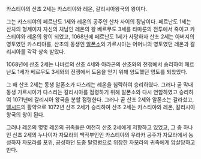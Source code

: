카스티야의 산초 2세는 카스티야와 레온, 갈리시아왕국의 왕이다.

그는 카스티야의 페르난도 1세와 레온의 공주인 산차 사이의 장남이다. 페르난도 1세는 산차의 형제이자 자신의 처남인 레온의 왕 베르무도
3세를 타마룬의 전투에서 죽이고 카스티야와 레온의 왕이 되었고, 1068년에 페르난도 1세가 사망하자 산초 2세는 아버지의 영토였던
카스티야를, 산초의 동생인 [알폰소](%EC%95%8C%ED%8F%B0%EC%86%8C%206%EC%84%B8.md)와 가르시아는
어머니의 영토였던 레온과 갈리시아를 각각 상속 받았다.

1068년에 산초 2세는 나바르의 산초 4세와 아라곤의 산초와의 전쟁에서 승리하여 페르난도 1세가 베르무도 3세와의 전쟁에서 도움을 얻기
위해 양도했던 영토를 되찼았다.

그 해 산초 2세는 동생 알폰소가 다스리는 레온을 침략하여 승리하였다. 그러나 곧 막내동생 가르시아가 다스리는 갈리시아를 점령하기 위해
알폰소와 다시 연합하였고 승리하여 1071년에 갈리시아 왕국을 분할 점령한다. 그러나 곧 산초 2세와 알폰소는 갈라섰고, [엘시드](%EC%97%98%20%EC%8B%9C%EB%93%9C.md)의 활약으로 1072년 산초 2세가 승리하여 산초 2세는 카스티야와
레온, 갈리시아 왕국의 왕이 된다.

그러나 레온의 몇몇 레온의 귀족들은 여전히 산초 2세에게 저항하고 있었고, 그 중 하나인 산초 2세의 누나이자 자모라의 백작부인인 카스티야의
우라카 공주가 자모라에서 농성하자 자모라를 포위, 공성하던 도중 탈영병으로 위장한 자모라의 귀족에게 암살당하고 만다.  

